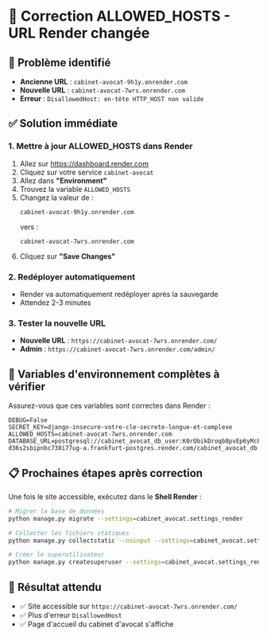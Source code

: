 # 🔧 Correction ALLOWED_HOSTS - URL Render changée

## 🚨 Problème identifié
- **Ancienne URL** : `cabinet-avocat-9h1y.onrender.com`
- **Nouvelle URL** : `cabinet-avocat-7wrs.onrender.com`
- **Erreur** : `DisallowedHost: en-tête HTTP_HOST non valide`

## ✅ Solution immédiate

### 1. Mettre à jour ALLOWED_HOSTS dans Render
1. Allez sur https://dashboard.render.com
2. Cliquez sur votre service `cabinet-avocat`
3. Allez dans **"Environment"**
4. Trouvez la variable `ALLOWED_HOSTS`
5. Changez la valeur de :
   ```
   cabinet-avocat-9h1y.onrender.com
   ```
   vers :
   ```
   cabinet-avocat-7wrs.onrender.com
   ```
6. Cliquez sur **"Save Changes"**

### 2. Redéployer automatiquement
- Render va automatiquement redéployer après la sauvegarde
- Attendez 2-3 minutes

### 3. Tester la nouvelle URL
- **Nouvelle URL** : `https://cabinet-avocat-7wrs.onrender.com/`
- **Admin** : `https://cabinet-avocat-7wrs.onrender.com/admin/`

## 🎯 Variables d'environnement complètes à vérifier

Assurez-vous que ces variables sont correctes dans Render :

```
DEBUG=False
SECRET_KEY=django-insecure-votre-cle-secrete-longue-et-complexe
ALLOWED_HOSTS=cabinet-avocat-7wrs.onrender.com
DATABASE_URL=postgresql://cabinet_avocat_db_user:K0rObikDroqb8pvEp6yMcFGrfBrAF8bm@dpg-d36s2sbipnbc738i77ug-a.frankfurt-postgres.render.com/cabinet_avocat_db
```

## 📋 Prochaines étapes après correction

Une fois le site accessible, exécutez dans le **Shell Render** :

```bash
# Migrer la base de données
python manage.py migrate --settings=cabinet_avocat.settings_render

# Collecter les fichiers statiques
python manage.py collectstatic --noinput --settings=cabinet_avocat.settings_render

# Créer le superutilisateur
python manage.py createsuperuser --settings=cabinet_avocat.settings_render
```

## 🚀 Résultat attendu
- ✅ Site accessible sur `https://cabinet-avocat-7wrs.onrender.com/`
- ✅ Plus d'erreur `DisallowedHost`
- ✅ Page d'accueil du cabinet d'avocat s'affiche
